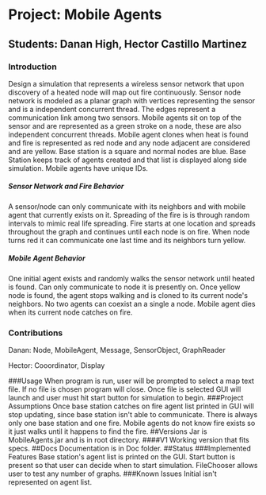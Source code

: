 # Project: Mobile Agents

## Students: Danan High, Hector Castillo Martinez

### Introduction 
Design a simulation that represents a wireless sensor network that upon discovery of a heated
node will map out fire continuously. Sensor node network is modeled as a planar graph with vertices representing
the sensor and is a independent concurrent thread. The edges represent a communication link among two
sensors. Mobile agents sit on top of the sensor and are represented as a green stroke on a node, these are also
independent concurrent threads. Mobile agent clones when heat is found and fire is represented as red node and any node
adjacent are considered and are yellow. Base station is a square and normal nodes are blue. Base Station keeps track
of agents created and that list is displayed along side simulation. Mobile agents have unique IDs.

##### Sensor Network and Fire Behavior
A sensor/node can only communicate with its neighbors and with mobile agent that currently exists on it.
Spreading of the fire is is through random intervals to mimic real life spreading. Fire starts at one location and 
spreads throughout the graph and continues until each node is on fire. When node turns red it can communicate one last 
time and its neighbors turn yellow.
##### Mobile Agent Behavior
One initial agent exists and randomly walks the sensor network until heated is found. Can only communicate to node
it is presently on. Once yellow node is found, the agent stops walking and is cloned to its current node's
neighbors. No two agents can coexist an a single a node. Mobile agent dies when its current node catches on fire.

### Contributions
Danan: Node, MobileAgent, Message, SensorObject, GraphReader

Hector: Cooordinator, Display

###Usage
When program is run, user will be prompted to select a map text file. If no file is chosen program will close. Once file
is selected GUI will launch and user must hit start button for simulation to begin. 
###Project Assumptions
Once base station catches on fire agent list printed in GUI will stop updating, since base station isn't able to 
communicate. There is always only one base station and one fire. Mobile agents do not know fire exists so it just walks until
it happens to find the fire.
##Versions
Jar is MobileAgents.jar and is in root directory.
####V1
 Working version that fits specs.
 ##Docs
 Documentation is in Doc folder.
 ##Status
 ###Implemented Features
 Base station's agent list is printed on the GUI. Start button is present so that user can decide when to start simulation.
 FileChooser allows user to test any number of graphs.
 ###Known Issues
 Initial isn't represented on agent list.